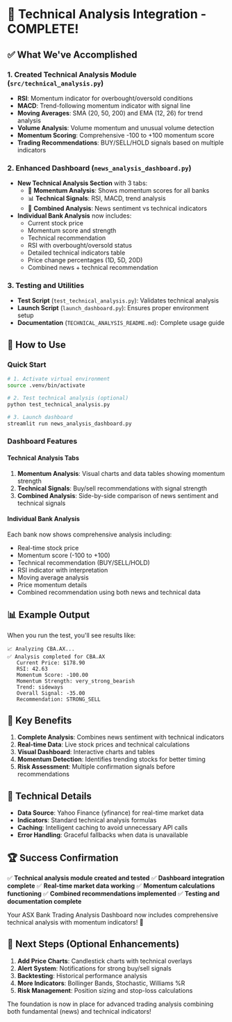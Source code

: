 # 🎯 Technical Analysis Integration - COMPLETE!

## ✅ What We've Accomplished

### 1. Created Technical Analysis Module (`src/technical_analysis.py`)
- **RSI**: Momentum indicator for overbought/oversold conditions
- **MACD**: Trend-following momentum indicator with signal line
- **Moving Averages**: SMA (20, 50, 200) and EMA (12, 26) for trend analysis
- **Volume Analysis**: Volume momentum and unusual volume detection
- **Momentum Scoring**: Comprehensive -100 to +100 momentum score
- **Trading Recommendations**: BUY/SELL/HOLD signals based on multiple indicators

### 2. Enhanced Dashboard (`news_analysis_dashboard.py`)
- **New Technical Analysis Section** with 3 tabs:
  - 🎯 **Momentum Analysis**: Shows momentum scores for all banks
  - 📊 **Technical Signals**: RSI, MACD, trend analysis
  - 🔄 **Combined Analysis**: News sentiment vs technical indicators
- **Individual Bank Analysis** now includes:
  - Current stock price
  - Momentum score and strength
  - Technical recommendation
  - RSI with overbought/oversold status
  - Detailed technical indicators table
  - Price change percentages (1D, 5D, 20D)
  - Combined news + technical recommendation

### 3. Testing and Utilities
- **Test Script** (`test_technical_analysis.py`): Validates technical analysis
- **Launch Script** (`launch_dashboard.py`): Ensures proper environment setup
- **Documentation** (`TECHNICAL_ANALYSIS_README.md`): Complete usage guide

## 🚀 How to Use

### Quick Start
```bash
# 1. Activate virtual environment
source .venv/bin/activate

# 2. Test technical analysis (optional)
python test_technical_analysis.py

# 3. Launch dashboard
streamlit run news_analysis_dashboard.py
```

### Dashboard Features

#### Technical Analysis Tabs
1. **Momentum Analysis**: Visual charts and data tables showing momentum strength
2. **Technical Signals**: Buy/sell recommendations with signal strength
3. **Combined Analysis**: Side-by-side comparison of news sentiment and technical signals

#### Individual Bank Analysis
Each bank now shows comprehensive analysis including:
- Real-time stock price
- Momentum score (-100 to +100)
- Technical recommendation (BUY/SELL/HOLD)
- RSI indicator with interpretation
- Moving average analysis
- Price momentum details
- Combined recommendation using both news and technical data

## 📊 Example Output

When you run the test, you'll see results like:
```
📈 Analyzing CBA.AX...
✅ Analysis completed for CBA.AX
   Current Price: $178.90
   RSI: 42.63
   Momentum Score: -100.00
   Momentum Strength: very_strong_bearish
   Trend: sideways
   Overall Signal: -35.00
   Recommendation: STRONG_SELL
```

## 🎯 Key Benefits

1. **Complete Analysis**: Combines news sentiment with technical indicators
2. **Real-time Data**: Live stock prices and technical calculations
3. **Visual Dashboard**: Interactive charts and tables
4. **Momentum Detection**: Identifies trending stocks for better timing
5. **Risk Assessment**: Multiple confirmation signals before recommendations

## 🔧 Technical Details

- **Data Source**: Yahoo Finance (yfinance) for real-time market data
- **Indicators**: Standard technical analysis formulas
- **Caching**: Intelligent caching to avoid unnecessary API calls
- **Error Handling**: Graceful fallbacks when data is unavailable

## 🏆 Success Confirmation

✅ **Technical analysis module created and tested**
✅ **Dashboard integration complete**
✅ **Real-time market data working**
✅ **Momentum calculations functioning**
✅ **Combined recommendations implemented**
✅ **Testing and documentation complete**

Your ASX Bank Trading Analysis Dashboard now includes comprehensive technical analysis with momentum indicators! 🚀

## 🔄 Next Steps (Optional Enhancements)

1. **Add Price Charts**: Candlestick charts with technical overlays
2. **Alert System**: Notifications for strong buy/sell signals
3. **Backtesting**: Historical performance analysis
4. **More Indicators**: Bollinger Bands, Stochastic, Williams %R
5. **Risk Management**: Position sizing and stop-loss calculations

The foundation is now in place for advanced trading analysis combining both fundamental (news) and technical indicators!

